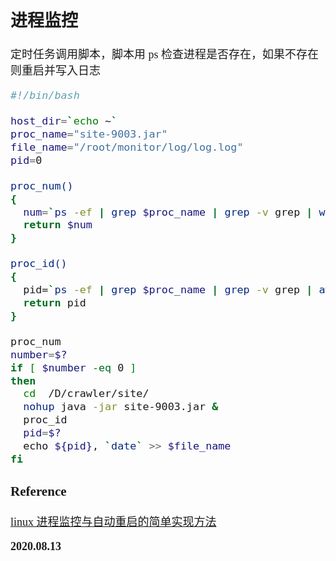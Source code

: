 <font size=4 face='楷体'>

## 进程监控

定时任务调用脚本，脚本用 ps 检查进程是否存在，如果不存在则重启并写入日志

```bash
#!/bin/bash

host_dir=`echo ~`
proc_name="site-9003.jar"
file_name="/root/monitor/log/log.log"
pid=0

proc_num()
{
  num=`ps -ef | grep $proc_name | grep -v grep | wc -l`
  return $num
}

proc_id()
{
  pid=`ps -ef | grep $proc_name | grep -v grep | awk '{print $2}'`
  return pid
}

proc_num
number=$?
if [ $number -eq 0 ]
then
  cd  /D/crawler/site/
  nohup java -jar site-9003.jar & 
  proc_id
  pid=$?
  echo ${pid}, `date` >> $file_name
fi
```

### Reference

[linux 进程监控与自动重启的简单实现方法](https://www.jb51.net/article/165869.htm)

**2020.08.13**
